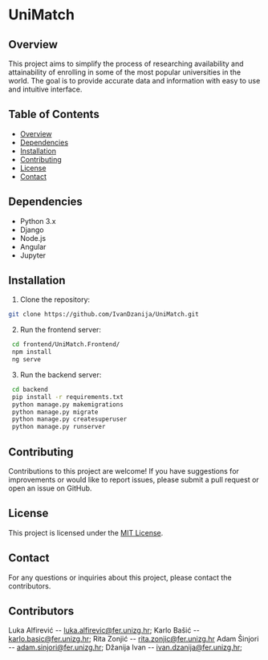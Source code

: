 # UniMatch

## Overview
This project aims to simplify the process of researching availability and attainability of enrolling in some of the most popular universities in the world. The goal is to provide accurate data and information with easy to use and intuitive interface.

## Table of Contents
- [Overview](#overview)
- [Dependencies](#dependencies)
- [Installation](#installation)
- [Contributing](#contributing)
- [License](#license)
- [Contact](#contact)

## Dependencies
- Python 3.x
- Django
- Node.js
- Angular
- Jupyter 

## Installation
1. Clone the repository:
```sh
git clone https://github.com/IvanDzanija/UniMatch.git
```
2. Run the frontend server:
```sh
 cd frontend/UniMatch.Frontend/
 npm install
 ng serve
```
3. Run the backend server:
```sh
 cd backend
 pip install -r requirements.txt
 python manage.py makemigrations
 python manage.py migrate
 python manage.py createsuperuser
 python manage.py runserver
```

## Contributing
Contributions to this project are welcome! If you have suggestions for improvements or would like to report issues, please submit a pull request or open an issue on GitHub.

## License
This project is licensed under the [MIT License](LICENSE).

## Contact
For any questions or inquiries about this project, please contact the contributors.

## Contributors
Luka Alfirević -- luka.alfirevic@fer.unizg.hr;
Karlo Bašić -- karlo.basic@fer.unizg.hr;
Rita Zonjić -- rita.zonjic@fer.unizg.hr
Adam Šinjori -- adam.sinjori@fer.unizg.hr;
Džanija Ivan -- ivan.dzanija@fer.unizg.hr;




